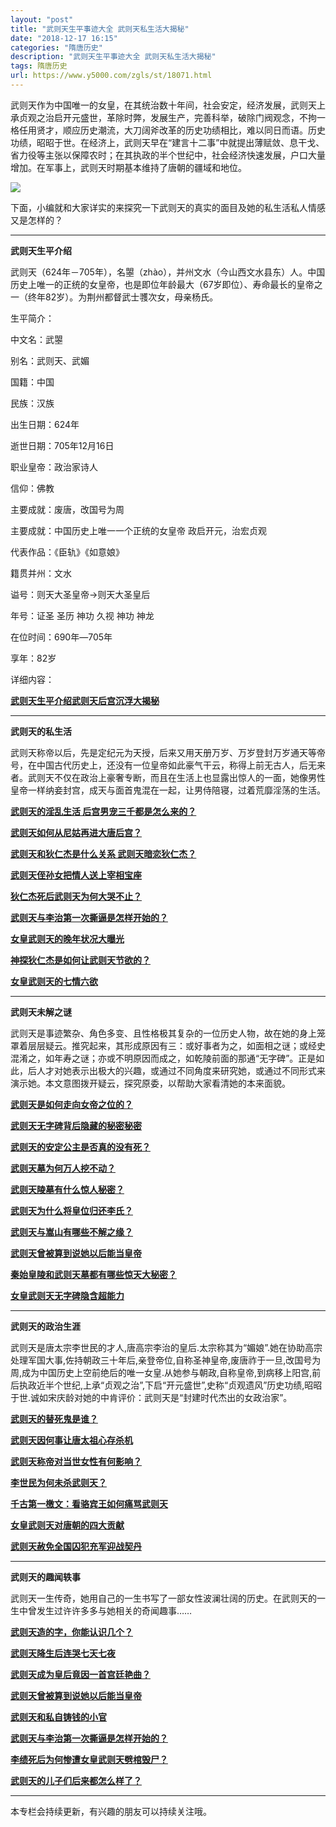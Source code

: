 ```yaml
---
layout: "post"
title: "武则天生平事迹大全 武则天私生活大揭秘"
date: "2018-12-17 16:15"
categories: "隋唐历史"
description: "武则天生平事迹大全 武则天私生活大揭秘"
tags: 隋唐历史
url: https://www.y5000.com/zgls/st/18071.html
---
```






武则天作为中国唯一的女皇，在其统治数十年间，社会安定，经济发展，武则天上承贞观之治启开元盛世，革除时弊，发展生产，完善科举，破除门阀观念，不拘一格任用贤才，顺应历史潮流，大刀阔斧改革的历史功绩相比，难以同日而语。历史功绩，昭昭于世。在经济上，武则天早在“建言十二事”中就提出薄赋敛、息干戈、省力役等主张以保障农时；在其执政的半个世纪中，社会经济快速发展，户口大量增加。在军事上，武则天时期基本维持了唐朝的疆域和地位。

![](https://img.y5000.com/uploads/allimg/170328/6-1F32Q41Gc47.jpg)

下面，小编就和大家详实的来探究一下武则天的真实的面目及她的私生活私人情感又是怎样的？

* * *

**武则天生平介绍**

武则天（624年－705年），名曌（zhào），并州文水（今山西文水县东）人。中国历史上唯一的正统的女皇帝，也是即位年龄最大（67岁即位）、寿命最长的皇帝之一（终年82岁）。为荆州都督武士彟次女，母亲杨氏。

生平简介：

中文名：武曌

别名：武则天、武媚

国籍：中国

民族：汉族

出生日期：624年

逝世日期：705年12月16日

职业皇帝：政治家诗人

信仰：佛教

主要成就：废唐，改国号为周

主要成就：中国历史上唯一一个正统的女皇帝 政启开元，治宏贞观

代表作品：《臣轨》《如意娘》

籍贯并州：文水

谥号：则天大圣皇帝→则天大圣皇后

年号：证圣 圣历 神功 久视 神功 神龙

在位时间：690年―705年

享年：82岁

详细内容：

**[武则天生平介绍武则天后宫沉浮大揭秘](https://www.y5000.com/zgls/st/18069.html)**

* * *

**武则天的私生活**

武则天称帝以后，先是定纪元为天授，后来又用天册万岁、万岁登封万岁通天等帝号，在中国古代历史上，还没有一位皇帝如此豪气干云，称得上前无古人，后无来者。武则天不仅在政治上豪奢专断，而且在生活上也显露出惊人的一面，她像男性皇帝一样纳妾封宫，成天与面首鬼混在一起，让男侍陪寝，过着荒靡淫荡的生活。

[**武则天的淫乱生活 后宫男宠三千都是怎么来的？**](https://www.y5000.com/zgls/st/17469.html)

[**武则天如何从尼姑再进大唐后宫？**](https://www.y5000.com/zgls/st/16283.html)

[**武则天和狄仁杰是什么关系 武则天暗恋狄仁杰？**](https://www.y5000.com/zgls/st/15865.html)

**[武则天侄孙女把情人送上宰相宝座](https://www.y5000.com/zgls/st/12207.html)**

**[狄仁杰死后武则天为何大哭不止？](https://www.y5000.com/zgls/st/12639.html)**

**[武则天与李治第一次撕逼是怎样开始的？](https://www.y5000.com/zgls/st/12863.html)**

**[女皇武则天的晚年状况大曝光](https://www.y5000.com/zgls/st/4654.html)**

**[神探狄仁杰是如何让武则天节欲的？](https://www.y5000.com/zgls/st/7172.html)**

**[女皇武则天的七情六欲](https://www.y5000.com/zgls/st/8555.html)**

* * *

**武则天未解之谜**

武则天是事迹繁杂、角色多变、且性格极其复杂的一位历史人物，故在她的身上笼罩着层层疑云。推究起来，其形成原因有三：或好事者为之，如面相之谜；或经史混淆之，如年寿之谜；亦或不明原因而成之，如乾陵前面的那通“无字碑”。正是如此，后人才对她表示出极大的兴趣，或通过不同角度来研究她，或通过不同形式来演示她。本文意图拨开疑云，探究原委，以帮助大家看清她的本来面貌。

**[武则天是如何走向女帝之位的？](https://www.y5000.com/zgls/st/14742.html)**

**[武则天无字碑背后隐藏的秘密秘密](https://www.y5000.com/zgls/st/15751.html)**

**[武则天的安定公主是否真的没有死？](https://www.y5000.com/zgls/st/4738.html)**

**[武则天墓为何万人挖不动？](https://www.y5000.com/zgls/st/4870.html)**

**[武则天陵墓有什么惊人秘密？](https://www.y5000.com/tsfx/zgkg/6328.html)**

**[武则天为什么将皇位归还李氏？](https://www.y5000.com/zgls/st/7997.html)**

**[武则天与嵩山有哪些不解之缘？](https://www.y5000.com/zgls/st/8827.html)**

**[武则天曾被算到说她以后能当皇帝](https://www.y5000.com/zgls/st/9188.html)**

**[秦始皇陵和武则天墓都有哪些惊天大秘密？](https://www.y5000.com/tsfx/zgkg/11857.html)**

**[女皇武则天无字碑隐含超能力](https://www.y5000.com/zgls/st/14872.html)**

* * *

**武则天的政治生涯**

武则天是唐太宗李世民的才人,唐高宗李治的皇后.太宗称其为“媚娘”.她在协助高宗处理军国大事,佐持朝政三十年后,亲登帝位,自称圣神皇帝,废唐祚于一旦,改国号为周,成为中国历史上空前绝后的唯一女皇.从她参与朝政,自称皇帝,到病移上阳宫,前后执政近半个世纪,上承“贞观之治”,下启“开元盛世”,史称“贞观遗风”历史功绩,昭昭于世.诚如宋庆龄对她的中肯评价：武则天是“封建时代杰出的女政治家”。

**[武则天的替死鬼是谁？](https://www.y5000.com/zgls/st/3785.html)**

**[武则天因何事让唐太祖心存杀机](https://www.y5000.com/zgls/st/6828.html)**

**[武则天称帝对当世女性有何影响？](https://www.y5000.com/zgls/st/9189.html)**

**[李世民为何未杀武则天？](https://www.y5000.com/zgls/10688.html)**

**[千古第一檄文：看骆宾王如何痛骂武则天](https://www.y5000.com/zgls/st/11162.html)**

**[女皇武则天对唐朝的四大贡献](https://www.y5000.com/zgls/st/11207.html)**

**[武则天赦免全国囚犯充军迎战契丹](https://www.y5000.com/zgls/st/12185.html)**

* * *

**武则天的趣闻轶事**

武则天一生传奇，她用自己的一生书写了一部女性波澜壮阔的历史。在武则天的一生中曾发生过许许多多与她相关的奇闻趣事……

**[武则天造的字，你能认识几个？](https://www.y5000.com/zgls/st/6556.html)**

**[武则天降生后连哭七天七夜](https://www.y5000.com/zgls/st/8429.html)**

**[武则天成为皇后竟因一首宫廷艳曲？](https://www.y5000.com/zgls/st/8819.html)**

**[武则天曾被算到说她以后能当皇帝](https://www.y5000.com/zgls/st/9188.html)**

**[武则天和私自铸钱的小官](https://www.y5000.com/zgls/st/10139.html)**

**[武则天与李治第一次撕逼是怎样开始的？](https://www.y5000.com/zgls/st/12863.html)**

**[李绩死后为何惨遭女皇武则天劈棺毁尸？](https://www.y5000.com/zgls/st/15435.html)**

**[武则天的儿子们后来都怎么样了？](https://www.y5000.com/zgls/st/15790.html)**

* * *

本专栏会持续更新，有兴趣的朋友可以持续关注哦。
